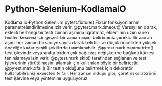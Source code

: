 # Python-Selenium-KodlamaIO
Kodlama.io-Python-Selenium
pytest.fixture() Fixtur fonksiyonlarının parametrelendirilmesine izin verir. @pytest.mark.timeout() Varsayılan olarak, eklenti herhangi bir testi zaman aşımına uğratmaz, eklentinin uzun süren testleri kesmesi için geçerli bir zaman aşımı belirtmeniz gerekir. Bir zaman aşımı her zaman bir saniye sayısı olarak belirtilir ve düşük öncelikten yüksek önceliğe kadar çeşitli şekillerde tanımlanabilir. @pytest.mark.parametrize() test işlevinde veya sınıfta birden çok bağımsız değişken ve bağlantı kümesi tanımlamaya izin verir. @pytest.mark.skip() tarafından sağlanan ve test işlevlerinin yürütülmesini atlamak için kullanılan böyle bir belirteçtir. @pytest.mark.xfail() Bir testin olduğunu belirtmek için dekoratör kullanabilirsiniz expected to fail. Her zaman olduğu gibi, işaret dekoratörünü test işlevine veya yöntemine uyguluyoruz

